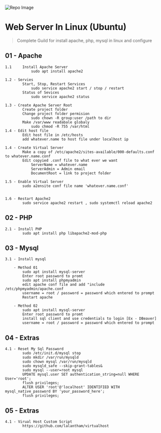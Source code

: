 ![Repo Image](https://github.com/lalantham/web-server-linux/blob/master/img.png)
# Web Server In Linux (Ubuntu)

>Complete Guild for install apache, php, mysql in linux and configure 

## 01 - Apache

	1.1 	Install Apache Server
				sudo apt install apache2

	1.2 - Servies
			Start, Stop, Restart Services
				sudo service apache2 start / stop / restart
			Status of Sevices
				sudo service apache2 status

	1.3 - Create Apache Server Root
			Create project folder
			Change project folder permision
				sudo chown -R group:user /path to dir
			Make /var/www readabale globaly
				sudo chmod -R 755 /var/html
	1.4 - Edit host file
			Edit host file in /etc/hosts
			add whatever.name to host file under localhost ip

	1.4 - Create Virtual Server
			Make a copy of /etc/apache2/sites-available/000-defaults.conf to whatever.name.conf
			Edit copyied .conf file to what ever we want
				ServerName = whatever.name
				ServerAdmin = Admin email
				DocumentRoot = link to project folder

	1.5 - Enable Virtual Server
			sudo a2ensite conf file name 'whatever.name.conf'


	1.6 - Restart Apache2
			sudo service apache2 restart , sudo systemctl reload apache2


## 02 - PHP

	2.1 - Install PHP
			sudo apt install php libapache2-mod-php

## 03 - Mysql

	3.1 - Install mysql

		- Method 01
			sudo apt install mysql-server
			Enter root password to promt
			sudo apt install phpmyadmin
			edit apache conf file and add "include /etc/phpmyadmin/apache.conf
			username = root / password = password which entered to prompt
			Restart apache
			
		- Method 02
			sudo apt install mysql-server
			Enter root password to promt
			install sql client and use credentials to login [Ex - DBeaver]
			username = root / password = password which entered to prompt
## 04 - Extras

	4.1 - Reset My Sql Password
			sudo /etc/init.d/mysql stop	
			sudo mkdir /var/run/mysqld
			sudo chown mysql /var/run/mysqld
			sudo mysqld_safe --skip-grant-tables&
			sudo mysql --user=root mysql
			UPDATE mysql.user SET authentication_string=null WHERE User='root';
			flush privileges;
			ALTER USER 'root'@'localhost' IDENTIFIED WITH mysql_native_password BY 'your_password_here';
			flush privileges;
## 05 - Extras

	4.1 - Virual Host Custom Script
			https://github.com/lalantham/virtualhost
